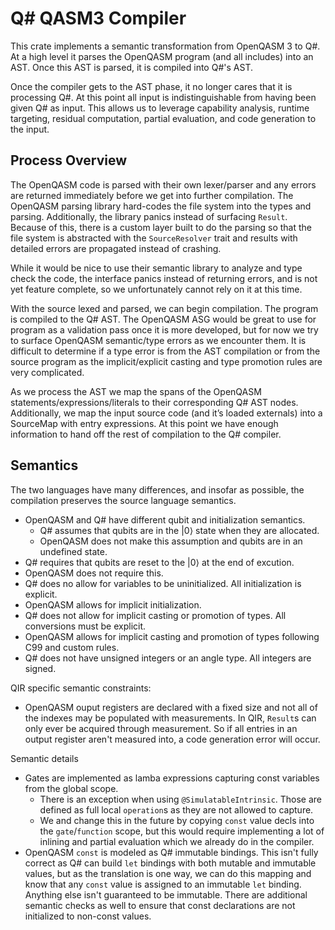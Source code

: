 # Q# QASM3 Compiler

This crate implements a semantic transformation from OpenQASM 3 to Q#. At a high level it parses the OpenQASM program (and all includes) into an AST. Once this AST is parsed, it is compiled into Q#'s AST.

Once the compiler gets to the AST phase, it no longer cares that it is processing Q#. At this point all input is indistinguishable from having been given Q# as input. This allows us to leverage capability analysis, runtime targeting, residual computation, partial evaluation, and code generation to the input.

## Process Overview

The OpenQASM code is parsed with their own lexer/parser and any errors are returned immediately before we get into further compilation. The OpenQASM parsing library hard-codes the file system into the types and parsing. Additionally, the library panics instead of surfacing `Result`. Because of this, there is a custom layer built to do the parsing so that the file system is abstracted with the `SourceResolver` trait and results with detailed errors are propagated instead of crashing.

While it would be nice to use their semantic library to analyze and type check the code, the interface panics instead of returning errors, and is not yet feature complete, so we unfortunately cannot rely on it at this time.

With the source lexed and parsed, we can begin compilation. The program is compiled to the Q# AST. The OpenQASM ASG would be great to use for program as a validation pass once it is more developed, but for now we try to surface OpenQASM semantic/type errors as we encounter them. It is difficult to determine if a type error is from the AST compilation or from the source program as the implicit/explicit casting and type promotion rules are very complicated.

As we process the AST we map the spans of the OpenQASM statements/expressions/literals to their corresponding Q# AST nodes. Additionally, we map the input source code (and it’s loaded externals) into a SourceMap with entry expressions. At this point we have enough information to hand off the rest of compilation to the Q# compiler.

## Semantics
The two languages have many differences, and insofar as possible, the compilation preserves the source language semantics.

- OpenQASM and Q# have different qubit and initialization semantics.
  - Q# assumes that qubits are in the |0⟩ state when they are allocated.
  - OpenQASM does not make this assumption and qubits are in an undefined state.
- Q# requires that qubits are reset to the |0⟩ at the end of excution.
- OpenQASM does not require this.
- Q# does no allow for variables to be uninitialized. All initialization is explicit.
- OpenQASM allows for implicit initialization.
- Q# does not allow for implicit casting or promotion of types. All conversions must be explicit.
- OpenQASM allows for implicit casting and promotion of types following C99 and custom rules.
- Q# does not have unsigned integers or an angle type. All integers are signed.

QIR specific semantic constraints:
- OpenQASM ouput registers are declared with a fixed size and not all of the indexes may be populated with measurements. In QIR, `Result`s can only ever be acquired through measurement. So if all entries in an output register aren't measured into, a code generation error will occur.

Semantic details
- Gates are implemented as lamba expressions capturing const variables from the global scope.
  - There is an exception when using `@SimulatableIntrinsic`. Those are defined as full local `operation`s as they are not allowed to capture.
  - We and change this in the future by copying `const` value decls into the `gate`/`function` scope, but this would require implementing a lot of inlining and partial evaluation which we already do in the compiler.
- OpenQASM `const` is modeled as Q# immutable bindings. This isn't fully correct as Q# can build `let` bindings with both mutable and immutable values, but as the translation is one way, we can do this mapping and know that any `const` value is assigned to an immutable `let` binding. Anything else isn't guaranteed to be immutable. There are additional semantic checks as well to ensure that const declarations are not initialized to non-const values.
